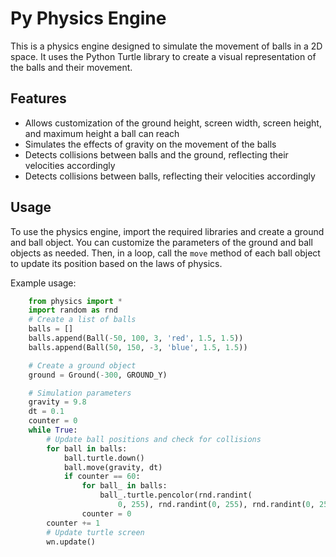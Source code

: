 # Py Physics Engine

<p>This is a physics engine designed to simulate the movement of balls in a 2D space. It uses the Python Turtle library to create a visual representation of the balls and their movement.</p><h2>Features</h2><ul><li>Allows customization of the ground height, screen width, screen height, and maximum height a ball can reach</li><li>Simulates the effects of gravity on the movement of the balls</li><li>Detects collisions between balls and the ground, reflecting their velocities accordingly</li><li>Detects collisions between balls, reflecting their velocities accordingly</li></ul><h2>Usage</h2><p>To use the physics engine, import the required libraries and create a ground and ball object. You can customize the parameters of the ground and ball objects as needed. Then, in a loop, call the <code>move</code> method of each ball object to update its position based on the laws of physics.</p><p>Example usage:</p>

```python
    from physics import *
    import random as rnd
    # Create a list of balls
    balls = []
    balls.append(Ball(-50, 100, 3, 'red', 1.5, 1.5))
    balls.append(Ball(50, 150, -3, 'blue', 1.5, 1.5))

    # Create a ground object
    ground = Ground(-300, GROUND_Y)

    # Simulation parameters
    gravity = 9.8
    dt = 0.1
    counter = 0
    while True:
        # Update ball positions and check for collisions
        for ball in balls:
            ball.turtle.down()
            ball.move(gravity, dt)
            if counter == 60:
                for ball_ in balls:
                    ball_.turtle.pencolor(rnd.randint(
                        0, 255), rnd.randint(0, 255), rnd.randint(0, 255))
                counter = 0
        counter += 1
        # Update turtle screen
        wn.update()
```


